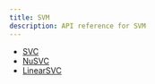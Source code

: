 ```yaml
---
title: SVM
description: API reference for SVM
---
```


- [SVC](SVC.md)
- [NuSVC](NuSVC.md)
- [LinearSVC](LinearSVC.md)
